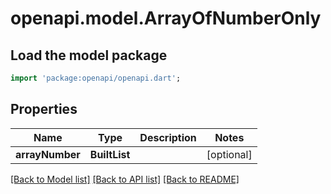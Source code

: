 # openapi.model.ArrayOfNumberOnly

## Load the model package
```dart
import 'package:openapi/openapi.dart';
```

## Properties
Name | Type | Description | Notes
------------ | ------------- | ------------- | -------------
**arrayNumber** | **BuiltList<num>** |  | [optional] 

[[Back to Model list]](../README.md#documentation-for-models) [[Back to API list]](../README.md#documentation-for-api-endpoints) [[Back to README]](../README.md)


